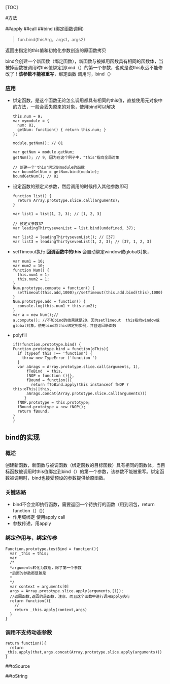 [TOC]



#方法

##apply
##call
##bind (绑定函数调用)
> fun.bind(thisArg，args1，args2)

返回由指定的this值和初始化参数创造的原函数拷贝

bind会创建一个新函数（绑定函数），新函数与被掉用函数具有相同的函数体，当被掉函数被调用时this值绑定到bind（）的第一个参数，也就是说this永远不能修改了！**该参数不能被重写**，绑定函数 调用时，bind（）

### 应用

* 绑定函数，是这个函数无论怎么调用都具有相同的this值，直接使用元对象中的方法，一般会丢失原来的对象，使用bind可以解决

  ```
  this.num = 9; 
  var mymodule = {
    num: 81,
    getNum: function() { return this.num; }
  };

  module.getNum(); // 81

  var getNum = module.getNum;
  getNum(); // 9, 因为在这个例子中，"this"指向全局对象

  // 创建一个'this'绑定到module的函数
  var boundGetNum = getNum.bind(module);
  boundGetNum(); // 81
  ```

- 设定函数的预定义参数，然后调用的时候传入其他参数即可

  ```
  function list() {
    return Array.prototype.slice.call(arguments);
  }

  var list1 = list(1, 2, 3); // [1, 2, 3]

  // 预定义参数37
  var leadingThirtysevenList = list.bind(undefined, 37);

  var list2 = leadingThirtysevenList(); // [37]
  var list3 = leadingThirtysevenList(1, 2, 3); // [37, 1, 2, 3]
  ```

- setTimeout执行 **回调函数中的this** 会自动绑定window或global对象，

  ```
  var num1 = 10;
  var num2 = 10;
  function Num() {
    this.num1 = 1;
    this.num2 = 1;
  }
  Num.prototype.compute = function() {
    setTimeout(this.add,1000);//setTimeout(this.add.bind(this),1000)
  }
  Num.prototype.add = function() {
    console.log(this.num1 + this.num2);
  }
  var a = new Num();//
  a.compute(); //不加bind的结果就是20，因为setTimeout  this指向window或global对象，使用bind将this绑定到实例，并且返回新函数
  ```

- polyfill

  ```
  if(!function.prototype.bind) {
  Function.prototype.bind = function(oThis){
    if (typeof this !== 'function') {
      throw new TypeError ('function ')
    }
    var aArags = Array.prototype.slice.call(arguments, 1),
        fToBind  = this,
        fNOP = function (){},
        fBound = function(){
          return fToBind.apply(this instanceof fNOP ? this:oThis||this, 
        aArags.concat(Array.prototype.slice.call(arguments)))
       }
    fNOP.prototype = this.prototype;
    fBound.prototype = new fNOP();
    return fBound;
  }
  }
  ```


## bind的实现

### 概述

创建新函数，新函数与被调函数（绑定函数的目标函数）具有相同的函数体，当目标函数被调用时this值绑定到bind（）的第一个参数，该参数不能被重写。绑定函数被调用时，bind也接受预设的参数提供给原函数。

### 关键思路

* bind不会立即执行函数，需要返回一个待执行的函数（用到闭包，return function（）{}）
* 作用域绑定  使用apply call
* 参数传递，用apply

### 绑定作用与，绑定传参

```
Function.prototype.testBind = function(){
  var _this = this;
  var 
  /*
  *arguments转化为数组，除了第一个参数
  *后面的参数都是输足
  *
  */
  var context = arguments[0]
  args = Array.prototype.slice.apply(arguments,[1]);
  //返回函数,返回的是函数，注意，而且这个函数中进行调用apply执行
  return function(){
    //
    return _this.apply(context,args)
  }
}
```

### 调用不支持动态参数

```
return function(){
  return _this.apply(that,args.concat(Array.prototype.slice.apply(arguments)))
}
```

##toSource 

##toString